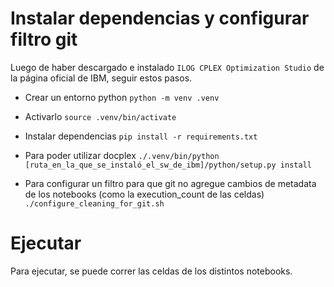 # Instalar dependencias y configurar filtro git
Luego de haber descargado e instalado `ILOG CPLEX Optimization Studio` de la página oficial de IBM, seguir estos pasos.

- Crear un entorno python
  `python -m venv .venv`
- Activarlo
  `source .venv/bin/activate`
- Instalar dependencias
  `pip install -r requirements.txt`
- Para poder utilizar docplex
  `./.venv/bin/python [ruta_en_la_que_se_instaló_el_sw_de_ibm]/python/setup.py install`

- Para configurar un filtro para que git no agregue cambios de metadata de los notebooks (como la execution_count de las celdas)
  `./configure_cleaning_for_git.sh`

# Ejecutar
Para ejecutar, se puede correr las celdas de los distintos notebooks.